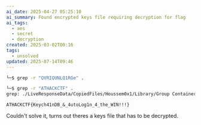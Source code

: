 ```yaml
---
ai_date: 2025-04-27 05:25:10
ai_summary: Found encrypted keys file requiring decryption for flag
ai_tags:
  - aes
  - secret
  - decryption
created: 2025-03-02T00:16
tags:
  - unsolved
updated: 2025-07-14T09:46
---
```


```bash
└─$ grep -r "QVRIQUNLQ1RGe" .

└─$ grep -r "ATHACKCTF" .
grep: ./LiveResponseData/CopiedFiles/Houssem0x1/Library/Group Containers/group.com.apple.notes/NoteStore.sqlite-wal: binary file matches
```

```flag
ATHACKCTF{Keych41nDB_&_4utoLog1n_4_the_WIN!!!}
```

Couldn't solve it, turns out theres a keys file that has to be decrypted.